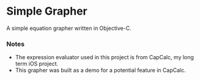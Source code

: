 # Simple Grapher
A simple equation grapher written in Objective-C.


### Notes
* The expression evaluator used in this project is from CapCalc, my long term iOS project.
* This grapher was built as a demo for a potential feature in CapCalc.